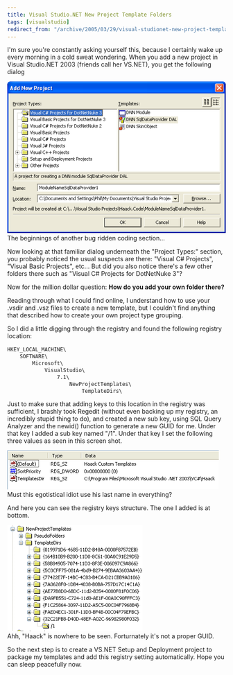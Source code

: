 ```yaml
---
title: Visual Studio.NET New Project Template Folders
tags: [visualstudio]
redirect_from: "/archive/2005/03/29/visual-studionet-new-project-template-folders.aspx/"
---
```


I'm sure you're constantly asking yourself this, because I certainly
wake up every morning in a cold sweat wondering. When you add a new
project in Visual Studio.NET 2003 (friends call her VS.NET), you get the
following dialog

![Add New Dialog](/assets/images/AddProjectDialog.gif)
 The beginnings of another bug ridden coding section...

Now looking at that familiar dialog underneath the "Project Types:"
section, you probably noticed the usual suspects are there: "Visual C#
Projects", "Visual Basic Projects", etc... But did you also notice
there's a few other folders there such as "Visual C# Projects for
DotNetNuke 3"?

Now for the million dollar question: **How do you add your own folder
there?**

Reading through what I could find online, I understand how to use your
.vsdir and .vsz files to create a new template, but I couldn't find
anything that described how to create your own project type grouping.

So I did a little digging through the registry and found the following
registry location:

```
HKEY_LOCAL_MACHINE\
    SOFTWARE\
        Microsoft\
            VisualStudio\
                7.1\
                    NewProjectTemplates\
                        TemplateDirs\
```

Just to make sure that adding keys to this location in the registry was
sufficient, I brashly took Regedit (without even backing up my registry,
an incredibly stupid thing to do), and created a new sub key, using SQL
Query Analyzer and the newid() function to generate a new GUID for me.
Under that key I added a sub key named "/1". Under that key I set the
following three values as seen in this screen shot.

![Registry Settings](/assets/images/VSTemplateDirRegistrySettings.gif) \
 Must this egotistical idiot use his last name in everything?

And here you can see the registry keys structure. The one I added is at
bottom.

![Registry Keys](/assets/images/VSTemplateDirRegistryKeys.gif) \
 Ahh, "Haack" is nowhere to be seen. Forturnately it's not a proper
GUID.

So the next step is to create a VS.NET Setup and Deployment project to
package my templates and add this registry setting automatically. Hope
you can sleep peacefully now.
